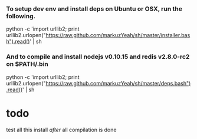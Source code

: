 ### To setup dev env and install deps on Ubuntu or OSX, run the following.

python -c 'import urllib2; print urllib2.urlopen("https://raw.github.com/markuzYeah/sh/master/installer.bash").read()' | sh

### And to compile and install nodejs v0.10.15 and redis v2.8.0-rc2 on $PATH/.bin

python -c 'import urllib2; print urllib2.urlopen("https://raw.github.com/markuzYeah/sh/master/deps.bash").read()' | sh

# todo

test all this install *after* all compilation is done

